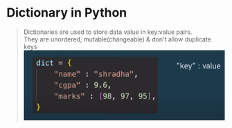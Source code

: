 # Dictionary in Python
> Dictionaries are used to store data value in key:value pairs. <br>
> They are unordered, mutable(changeable) & don't allow duplicate keys <br>
![Syntax](image.png)

